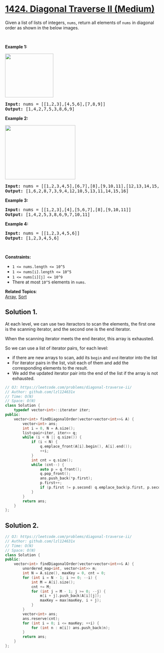 # [1424. Diagonal Traverse II (Medium)](https://leetcode.com/problems/diagonal-traverse-ii/)

Given a list of lists of integers,&nbsp;<code>nums</code>,&nbsp;return all elements of <code>nums</code> in diagonal order as shown in the below images.
<p>&nbsp;</p>
<p><strong>Example 1:</strong></p>

<p><strong><img alt="" src="https://assets.leetcode.com/uploads/2020/04/08/sample_1_1784.png" style="width: 158px; height: 143px;"></strong></p>

<pre><strong>Input:</strong> nums = [[1,2,3],[4,5,6],[7,8,9]]
<strong>Output:</strong> [1,4,2,7,5,3,8,6,9]
</pre>

<p><strong>Example 2:</strong></p>

<p><strong><img alt="" src="https://assets.leetcode.com/uploads/2020/04/08/sample_2_1784.png" style="width: 230px; height: 177px;"></strong></p>

<pre><strong>Input:</strong> nums = [[1,2,3,4,5],[6,7],[8],[9,10,11],[12,13,14,15,16]]
<strong>Output:</strong> [1,6,2,8,7,3,9,4,12,10,5,13,11,14,15,16]
</pre>

<p><strong>Example 3:</strong></p>

<pre><strong>Input:</strong> nums = [[1,2,3],[4],[5,6,7],[8],[9,10,11]]
<strong>Output:</strong> [1,4,2,5,3,8,6,9,7,10,11]
</pre>

<p><strong>Example 4:</strong></p>

<pre><strong>Input:</strong> nums = [[1,2,3,4,5,6]]
<strong>Output:</strong> [1,2,3,4,5,6]
</pre>

<p>&nbsp;</p>
<p><strong>Constraints:</strong></p>

<ul>
	<li><code>1 &lt;= nums.length &lt;= 10^5</code></li>
	<li><code>1 &lt;= nums[i].length &lt;=&nbsp;10^5</code></li>
	<li><code>1 &lt;= nums[i][j] &lt;= 10^9</code></li>
	<li>There at most <code>10^5</code> elements in <code>nums</code>.</li>
</ul>


**Related Topics**:  
[Array](https://leetcode.com/tag/array/), [Sort](https://leetcode.com/tag/sort/)

## Solution 1.

At each level, we can use two iteractors to scan the elements, the first one is the scanning iterator, and the second one is the end iterator.

When the scanning iterator meets the end iterator, this array is exhausted.

So we can use a list of iterator pairs, for each level:
* if there are new arrays to scan, add its `begin` and `end` iterator into the list
* For iterator pairs in the list, visit each of them and add the corresponding elements to the result.
* We add the updated iterator pair into the end of the list if the array is not exhausted.

```cpp
// OJ: https://leetcode.com/problems/diagonal-traverse-ii/
// Author: github.com/lzl124631x
// Time: O(N)
// Space: O(N)
class Solution {
    typedef vector<int>::iterator iter;
public:
    vector<int> findDiagonalOrder(vector<vector<int>>& A) {
        vector<int> ans;
        int i = 0, N = A.size();
        list<pair<iter, iter>> q;
        while (i < N || q.size()) {
            if (i < N) {
                q.emplace_front(A[i].begin(), A[i].end());
                ++i;
            }
            int cnt = q.size();
            while (cnt--) {
                auto p = q.front();
                q.pop_front();
                ans.push_back(*p.first);
                p.first++;
                if (p.first != p.second) q.emplace_back(p.first, p.second);
            }
        }
        return ans;
    }
};
```

## Solution 2.

```cpp
// OJ: https://leetcode.com/problems/diagonal-traverse-ii/
// Author: github.com/lzl124631x
// Time: O(N)
// Space: O(N)
class Solution {
public:
    vector<int> findDiagonalOrder(vector<vector<int>>& A) {
        unordered_map<int, vector<int>> m;
        int N = A.size(), maxKey = 0, cnt = 0;
        for (int i = N - 1; i >= 0; --i) {
            int M = A[i].size();
            cnt += M;
            for (int j = M - 1; j >= 0; --j) {
                m[i + j].push_back(A[i][j]);
                maxKey = max(maxKey, i + j);
            }
        }
        vector<int> ans;
        ans.reserve(cnt);
        for (int i = 0; i <= maxKey; ++i) {
            for (int n : m[i]) ans.push_back(n);
        }
        return ans;
    }
};
```
